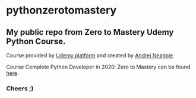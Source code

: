 # pythonzerotomastery
## My public repo from Zero to Mastery Udemy Python Course.

Course provided by [Udemy platform](https://udemy.com) and created by [Andrei Neagoie](https://www.udemy.com/user/andrei-neagoie/).

Course Complete Python Developer in 2020: Zero to Mastery can be found [here](https://www.udemy.com/course/complete-python-developer-zero-to-mastery/#instructor-1).

### Cheers ;)
